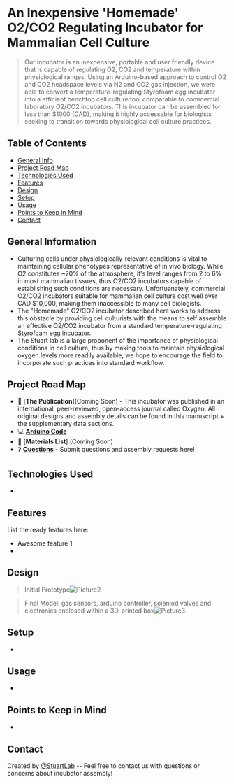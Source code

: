 # An Inexpensive 'Homemade' O2/CO2 Regulating Incubator for Mammalian Cell Culture 
> Our incubator is an inexpensive, portable and user friendly device that is capable of regulating O2, CO2 and temperature within physiological ranges. Using an Arduino-based approach to control O2 and CO2 headspace levels via N2 and CO2 gas injection, we were able to convert a temperature-regulating Styrofoam egg incubator into a efficient benchtop cell culture tool comparable to commercial laboratory O2/CO2 incubators. This incubator can be assembled for less than $1000 (CAD), making it highly accessable for biologists seeking to transition towards physiological cell culture practices.

## Table of Contents
* [General Info](#general-information)
* [Project Road Map](#project-road-map)
* [Technologies Used](#technologies-used)
* [Features](#features)
* [Design](#design)
* [Setup](#setup)
* [Usage](#usage)
* [Points to Keep in Mind](#points-to-keep-in-mind)
* [Contact](#contact)
<!-- * [License](#license) -->


## General Information
- Culturing cells under physiologically-relevant conditions is vital to maintaining cellular phenotypes representative of in vivo biology. While O2 constitutes ~20% of the atmosphere, it's level ranges from 2 to 6% in most mammalian tissues, thus O2/CO2 incubators capable of establishing such conditions are necessary. Unfortuanately, commercial O2/CO2 incubators suitable for mammalian cell culture cost well over CAD $10,000, making them inaccessible to many cell biologists. 
- The "Homemade" O2/CO2 incubator described here works to address this obstacle by providing cell culturists with the means to self assemble an effective O2/CO2 incubator from a standard temperature-regulating Styrofoam egg incubator.  
- The Stuart lab is a large proponent of the importance of physiological conditions in cell culture, thus by making tools to maintain physiological oxygen levels more readily available, we hope to encourage the field to incorporate such practices into standard workflow. 

## Project Road Map 

- :book: [**The Publication**](Coming Soon) - This incubator was published in an international, peer-reviewed, open-access journal called Oxygen. All original designs and assembly details can be found in this manuscript + the supplementary data sections. 
- :computer: [**Arduino Code**](https://github.com/StuartLab/Incubators/blob/main/Arduino%20code) 
- 🛒 [**Materials List**] (Coming Soon)
- ❓ [**Questions**](https://github.com/StuartLab/Incubators/issues) - Submit questions and assembly requests here!

## Technologies Used
- 


## Features
List the ready features here:
- Awesome feature 1
- 


## Design

>Initial Prototype![Picture2](https://user-images.githubusercontent.com/101297687/157755455-99c0945f-f7a3-4207-9f8b-286c8c1c9ab0.png)


>Final Model: gas sensors, arduino controller, soleniod valves and electronics enclosed within a 3D-printed box![Picture3](https://user-images.githubusercontent.com/101297687/157756712-0d27962c-4e54-4745-aece-bd7f54f9b88b.png)

## Setup
-


## Usage
-

## Points to Keep in Mind
-

## Contact
Created by [@StuartLab](https://github.com/StuartLab) -- Feel free to contact us with questions or concerns about incubator assembly!
